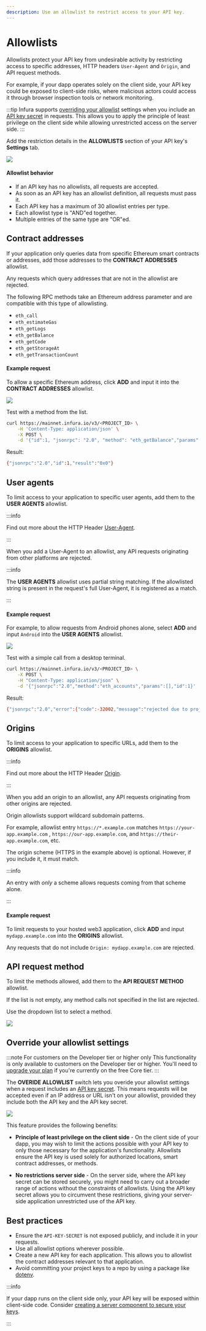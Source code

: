```yaml
---
description: Use an allowlist to restrict access to your API key.
---
```


# Allowlists

Allowlists protect your API key from undesirable activity by restricting access to specific
addresses, HTTP headers `User-Agent` and `Origin`, and API request methods.

For example, if your dapp operates solely on the client side, your API key could be exposed to client-side
risks, where malicious actors could access it through browser inspection tools or network monitoring.

:::tip
Infura supports [overriding your allowlist](#override-your-allowlist-settings) settings
when you include an [API key secret](api-key-secret.md) in requests. This allows you to apply the principle of
least privilege on the client side while allowing unrestricted access on the server side.
:::

Add the restriction details in the **ALLOWLISTS** section of your API key's **Settings** tab.

<div class="left-align-container">
  <div class="img-medium">
    <img
      src={require('../../../images/allowlist.png').default}
    />
  </div>
</div>

#### Allowlist behavior

- If an API key has no allowlists, all requests are accepted.
- As soon as an API key has an allowlist definition, all requests must pass it.
- Each API key has a maximum of 30 allowlist entries per type.
- Each allowlist type is "AND"ed together.
- Multiple entries of the same type are "OR"ed.

## Contract addresses

If your application only queries data from specific Ethereum smart contracts or addresses, add those addresses to the **CONTRACT ADDRESSES** allowlist.

Any requests which query addresses that are not in the allowlist are rejected.

The following RPC methods take an Ethereum address parameter and are compatible with this type of allowlisting.

- `eth_call`
- `eth_estimateGas`
- `eth_getLogs`
- `eth_getBalance`
- `eth_getCode`
- `eth_getStorageAt`
- `eth_getTransactionCount`

#### Example request

To allow a specific Ethereum address, click **ADD** and input it into the **CONTRACT ADDRESSES** allowlist.

<div class="left-align-container">
  <div class="img-medium">
    <img
      src={require('../../../images/address-allowlist.png').default}
    />
  </div>
</div>


Test with a method from the list.

```bash
curl https://mainnet.infura.io/v3/<PROJECT_ID> \
    -H 'Content-Type: application/json' \
    -X POST \
    -d '{"id":1, "jsonrpc": "2.0", "method": "eth_getBalance","params":["0xfe05a3e72235c9f92fd9f2282f41a8154d6d342b", "latest"]}'
```

Result:

```bash
{"jsonrpc":"2.0","id":1,"result":"0x0"}
```

## User agents

To limit access to your application to specific user agents, add them to the **USER AGENTS** allowlist.

:::info

Find out more about the HTTP Header [User-Agent](https://developer.mozilla.org/en-US/docs/Web/HTTP/Headers/User-Agent).

:::

When you add a User-Agent to an allowlist, any API requests originating from other platforms are rejected.

:::info

The **USER AGENTS** allowlist uses partial string matching. If the allowlisted string is present in the
request's full User-Agent, it is registered as a match.

:::

#### Example request

For example, to allow requests from Android phones alone, select **ADD** and input `Android` into
the **USER AGENTS** allowlist.

<div class="left-align-container">
  <div class="img-medium">
    <img
      src={require('../../../images/user-agents.png').default}
    />
  </div>
</div>

Test with a simple call from a desktop terminal.

```bash
curl https://mainnet.infura.io/v3/<PROJECT_ID> \
    -X POST \
    -H "Content-Type: application/json" \
    -d '{"jsonrpc":"2.0","method":"eth_accounts","params":[],"id":1}'
```

Result:

```bash
{"jsonrpc":"2.0","error":{"code":-32002,"message":"rejected due to project ID settings"}}ash
```

## Origins

To limit access to your application to specific URLs, add them to the **ORIGINS** allowlist.

:::info

Find out more about the HTTP Header [Origin](https://developer.mozilla.org/en-US/docs/Web/HTTP/Headers/Origin).

:::

When you add an origin to an allowlist, any API requests originating from other origins are rejected.

Origin allowlists support wildcard subdomain patterns.

For example, allowlist entry `https://*.example.com` matches `https://your-app.example.com` ,
`https://our-app.example.com`, and `https://their-app.example.com`, etc.

The origin scheme (HTTPS in the example above) is optional. However, if you include it, it must match.

:::info

An entry with _only_ a scheme allows requests coming from that scheme alone.

:::

#### Example request

To limit requests to your hosted web3 application, click **ADD** and input `mydapp.example.com` into the **ORIGINS** allowlist.

Any requests that do not include `Origin: mydapp.example.com` are rejected.

## API request method

To limit the methods allowed, add them to the **API REQUEST METHOD** allowlist.

If the list is not empty, any method calls not specified in the list are rejected.

Use the dropdown list to select a method.

<div class="left-align-container">
  <div class="img-medium">
    <img
      src={require('../../../images/api-request-method.png').default}
    />
  </div>
</div>

## Override your allowlist settings

:::note For customers on the Developer tier or higher only
This functionality is only available to customers on the Developer tier or higher. You'll need to
[upgrade your plan](../upgrade-your-plan.md) if you're currently on the free Core tier.
:::

The **OVERIDE ALLOWLIST** switch lets you overide your allowlist settings when a request includes an
[API key secret](api-key-secret.md). This means requests will be accepted even if an IP address or
URL isn't on your allowlist, provided they include both the API key and the API key secret.

<div class="left-align-container">
  <div class="img-medium">
    <img
      src={require('../../../images/allowlist-toggle.png').default}
    />
  </div>
</div>

This feature provides the following benefits:

- **Principle of least privilege on the client side** - On the client side of your dapp, you may wish
    to limit the actions possible with your API key to only those necessary for the application's
    functionality. Allowlists ensure the API key is used solely for authorized locations, smart contract
    addresses, or methods.

- **No restrictions server side** - On the server side, where the API key secret can be stored
    securely, you might need to carry out a broader range of actions without the constraints of
    allowlists. Using the API key secret allows you to circumvent these restrictions, giving your
    server-side application unrestricted use of the API key.

## Best practices

- Ensure the `API-KEY-SECRET` is not exposed publicly, and include it in your requests.
- Use all allowlist options wherever possible.
- Create a new API key for each application. This allows you to allowlist the contract addresses relevant to that application.
- Avoid committing your project keys to a repo by using a package like [dotenv](https://www.npmjs.com/package/dotenv).

:::info

If your dapp runs on the client side only, your API key will be exposed within client-side code. Consider
[creating a server component to secure your keys](https://thegraph.com/docs/en/cookbook/how-to-secure-api-keys-using-nextjs-server-components/).

:::
